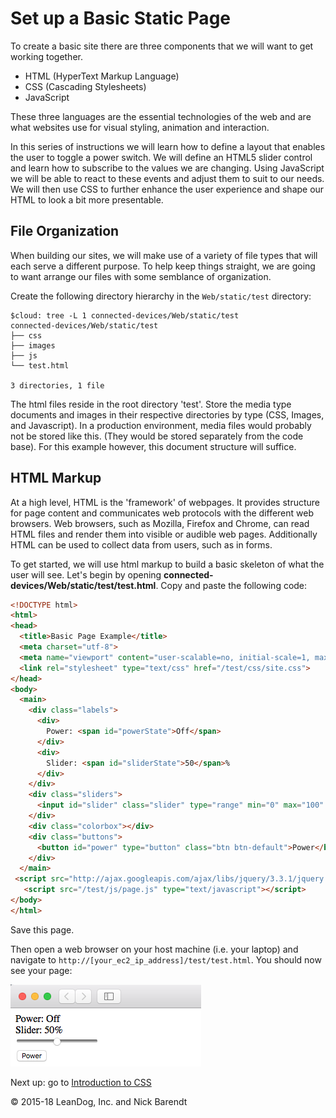 # Set up a Basic Static Page

To create a basic site there are three components that we will want to get working together.

 * HTML (HyperText Markup Language)
 * CSS (Cascading Stylesheets)
 * JavaScript

These three languages are the essential technologies of the web and are what websites use for visual styling, animation and interaction.

In this series of instructions we will learn how to define a layout that enables the user to toggle a power switch.  We will define an HTML5 slider control and learn how to subscribe to the values we are changing.   Using JavaScript we will be able to react to these events and adjust them to suit to our needs. We will then use CSS to further enhance the user experience and shape our HTML to look a bit more presentable.

## File Organization

When building our sites, we will make use of a variety of file types that will each serve a different purpose.  To help keep things straight, we are going to want arrange our files with some semblance of organization. 

Create the following directory hierarchy in the ```Web/static/test``` directory:

```
$cloud: tree -L 1 connected-devices/Web/static/test
connected-devices/Web/static/test
├── css
├── images
├── js
└── test.html

3 directories, 1 file
```

The html files reside in the root directory 'test'.  Store the media type documents and images in their respective directories by type (CSS, Images, and Javascript).  In a production environment, media files would probably not be stored like this. (They would be stored separately from the code base).  For this example however, this document structure will suffice.

## HTML Markup

At a high level, HTML is the 'framework' of webpages. It provides structure for page content and communicates web protocols with the different web browsers. Web browsers, such as Mozilla, Firefox and Chrome, can read HTML files and render them into visible or audible web pages. Additionally HTML can be used to collect data from users, such as in forms.

To get started,  we will use html markup to build a basic skeleton of what the user will see.   Let's begin by opening **connected-devices/Web/static/test/test.html**. Copy and paste the following code:

```html
<!DOCTYPE html>
<html>
<head>
  <title>Basic Page Example</title>
  <meta charset="utf-8">
  <meta name="viewport" content="user-scalable=no, initial-scale=1, maximum-scale=1, minimum-scale=1, width=device-width">
  <link rel="stylesheet" type="text/css" href="/test/css/site.css">
</head>
<body>
  <main>
    <div class="labels">
      <div>
        Power: <span id="powerState">Off</span>
      </div>
      <div>
        Slider: <span id="sliderState">50</span>%
      </div>
    </div>
    <div class="sliders">
      <input id="slider" class="slider" type="range" min="0" max="100" step="1"></input>
    </div>
    <div class="colorbox"></div>
    <div class="buttons">
      <button id="power" type="button" class="btn btn-default">Power</button>
    </div>
  </main>
 <script src="http://ajax.googleapis.com/ajax/libs/jquery/3.3.1/jquery.min.js" type="text/javascript"></script>
   <script src="/test/js/page.js" type="text/javascript"></script>
</body>
</html>
```

Save this page.

Then open a web browser on your host machine (i.e. your laptop) and navigate to ```http://[your_ec2_ip_address]/test/test.html```. You should now see your page:

![](Images/basic_html.png)

Next up: go to [Introduction to CSS](../05.3_Introduction_to_CSS/README.md)

&copy; 2015-18 LeanDog, Inc. and Nick Barendt
